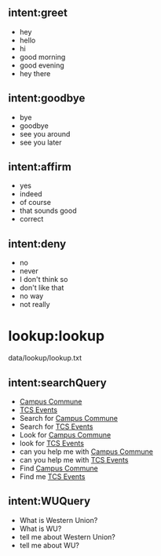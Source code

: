 ## intent:greet
- hey
- hello
- hi
- good morning
- good evening
- hey there

## intent:goodbye
- bye
- goodbye
- see you around
- see you later

## intent:affirm
- yes
- indeed
- of course
- that sounds good
- correct

## intent:deny
- no
- never
- I don't think so
- don't like that
- no way
- not really
# lookup:lookup
data/lookup/lookup.txt

## intent:searchQuery
- [Campus Commune](lookup)
- [TCS Events](lookup)
- Search for [Campus Commune](lookup) 
- Search for [TCS Events](lookup)
- Look for [Campus Commune](lookup)
- look for [TCS Events](lookup)
- can you help me with [Campus Commune](lookup)
- can you help me with [TCS Events](lookup)
- Find [Campus Commune](lookup)
- Find me [TCS Events](lookup)

## intent:WUQuery
- What is Western Union?
- What is WU?
- tell me about Western Union?
- tell me about WU?